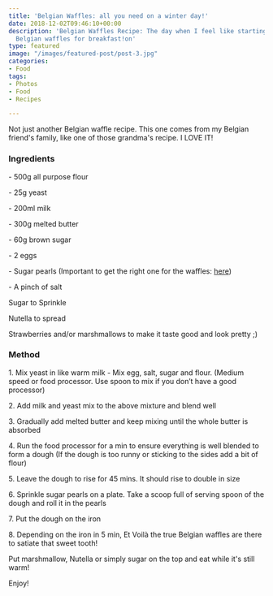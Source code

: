 ```yaml
---
title: 'Belgian Waffles: all you need on a winter day!'
date: 2018-12-02T09:46:10+00:00
description: 'Belgian Waffles Recipe: The day when I feel like starting with heavenly
  Belgian waffles for breakfast!on'
type: featured
image: "/images/featured-post/post-3.jpg"
categories:
- Food
tags:
- Photos
- Food
- Recipes

---
```

Not just another Belgian waffle recipe. This one comes from my Belgian friend's family, like one of those grandma's recipe. I LOVE IT!

### **Ingredients**

\- 500g all purpose flour

\- 25g yeast

\- 200ml milk

\- 300g melted butter

\- 60g brown sugar

\- 2 eggs

\- Sugar pearls (Important to get the right one for the waffles: [here](https://www.amazon.fr/Daddy-perles-sucre-500g-Livraison/dp/B01LLM36QA/ref=sr_1_1?s=grocery&ie=UTF8&qid=1543764039&sr=8-1&keywords=daddy+perle+de+sucre))

\- A pinch of salt

Sugar to Sprinkle

Nutella to spread

Strawberries and/or marshmallows to make it taste good and look pretty ;)

### **Method**

1\. Mix yeast in like warm milk - Mix egg, salt, sugar and flour. (Medium speed or food processor. Use spoon to mix if you don’t have a good processor)

2\. Add milk and yeast mix to the above mixture and blend well

3\. Gradually add melted butter and keep mixing until the whole butter is absorbed

4\. Run the food processor for a min to ensure everything is well blended to form a dough (If the dough is too runny or sticking to the sides add a bit of flour)

5\. Leave the dough to rise for 45 mins. It should rise to double in size

6\. Sprinkle sugar pearls on a plate. Take a scoop full of serving spoon of the dough and roll it in the pearls

7\. Put the dough on the iron

8\. Depending on the iron in 5 min, Et Voilà the true Belgian waffles are there to satiate that sweet tooth!

Put marshmallow, Nutella or simply sugar on the top and eat while it's still warm!

Enjoy!